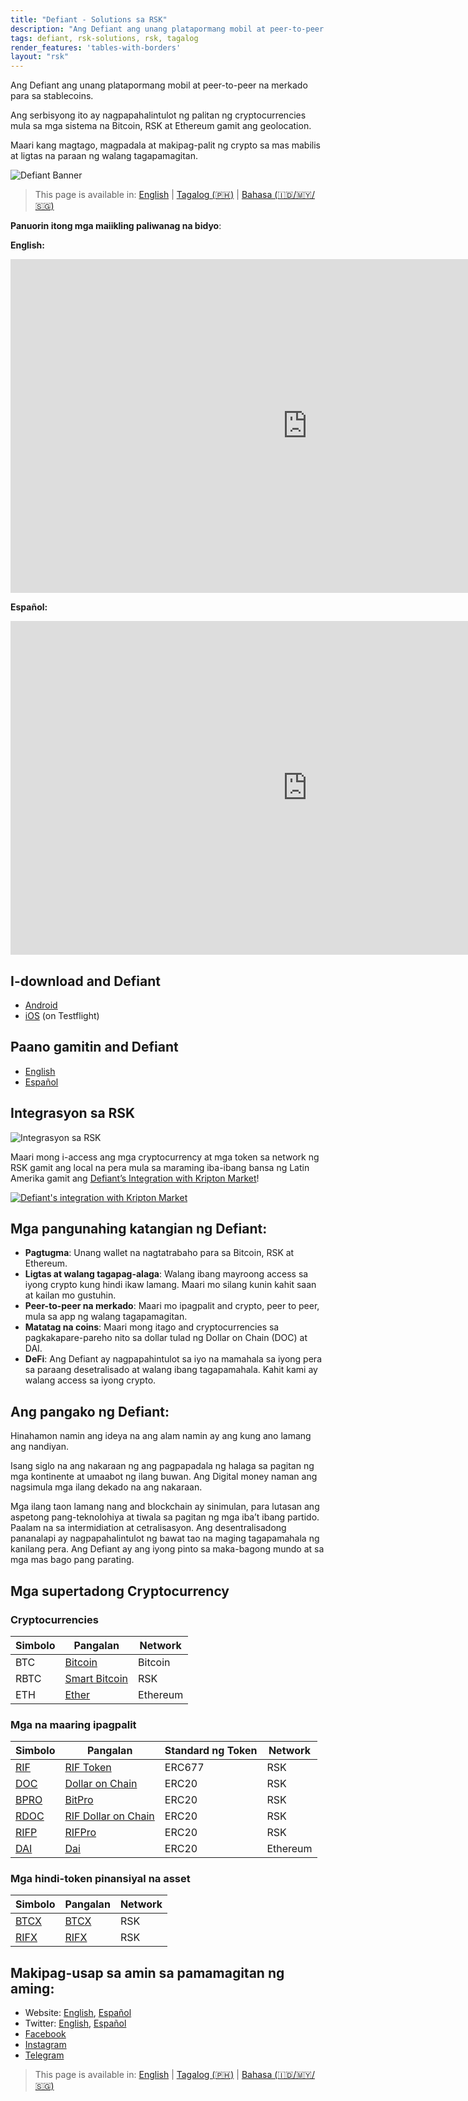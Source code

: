 ```yaml
---
title: "Defiant - Solutions sa RSK"
description: "Ang Defiant ang unang platapormang mobil at peer-to-peer na merkado para sa stablecoins."
tags: defiant, rsk-solutions, rsk, tagalog
render_features: 'tables-with-borders'
layout: "rsk"
---
```


Ang Defiant ang unang platapormang mobil at peer-to-peer na merkado para sa stablecoins.

Ang serbisyong ito ay nagpapahalintulot ng palitan ng cryptocurrencies mula sa mga sistema na Bitcoin, RSK at Ethereum gamit ang geolocation.

Maari kang magtago, magpadala at makipag-palit ng crypto sa mas mabilis at ligtas na paraan ng walang tagapamagitan.

![Defiant Banner](/assets/img/solutions/defiant/banner_tagalog.jpg)

> This page is available in: [English](/solutions/defiant/) | [Tagalog (🇵🇭)](/solutions/defiant/tagalog/) | [Bahasa (🇮🇩/🇲🇾/🇸🇬)](/solutions/defiant/bahasa)

**Panuorin itong mga maiikling paliwanag na bidyo**:

**English:**

<div class="video-container">
  <iframe width="949" height="534" src="https://youtube.com/embed/wjNjYbkRZ2A"   frameborder="0" allow="accelerometer; autoplay; encrypted-media; gyroscope; picture-in-picture" allowfullscreen></iframe>
</div>

**Español:**

<div class="video-container">
  <iframe width="949" height="534" src="https://youtube.com/embed/_s32rKrmJ0A" frameborder="0" allow="accelerometer; autoplay; encrypted-media; gyroscope; picture-in-picture" allowfullscreen></iframe>
</div>

## I-download and Defiant

- [Android](https://play.google.com/store/apps/details?id=ar.com.andinasmart.defiant&hl=en)
- [iOS](https://testflight.apple.com/join/nuboBx5F) (on Testflight)

## Paano gamitin and Defiant

- [English](https://defiantapp.tech/wp-content/uploads/2020/08/android_eng.pdf)
- [Español](https://defiantapp.tech/wp-content/uploads/2020/07/Guia-Defiant-Android.pdf )

## Integrasyon sa RSK

![Integrasyon sa RSK](/assets/img/solutions/defiant/defiant_rsk.jpg)

Maari mong i-access ang mga cryptocurrency at mga token sa network ng RSK gamit ang local na pera mula sa maraming iba-ibang bansa ng Latin Amerika gamit ang [Defiant’s Integration with Kripton Market](/solutions/kriptonmarket/#integration-with-rsk)!

[![Defiant's integration with Kripton Market](/assets/img/solutions/kriptonmarket/integration-diagram.jpg)](/solutions/kriptonmarket/#integration-with-rsk)

## Mga pangunahing katangian ng Defiant:

- **Pagtugma**: Unang wallet na nagtatrabaho para sa Bitcoin, RSK at Ethereum.
- **Ligtas at walang tagapag-alaga**: Walang ibang mayroong access sa iyong crypto kung hindi ikaw lamang. Maari mo silang kunin kahit saan at kailan mo gustuhin.
- **Peer-to-peer na merkado**: Maari mo ipagpalit and crypto, peer to peer, mula sa app ng walang tagapamagitan.
- **Matatag na coins**: Maari mong itago and cryptocurrencies sa pagkakapare-pareho nito sa dollar tulad ng Dollar on Chain (DOC) at DAI.
- **DeFi**: Ang Defiant ay nagpapahintulot sa iyo na mamahala sa iyong pera sa paraang desetralisado at walang ibang tagapamahala. Kahit kami ay walang access sa iyong crypto.

## Ang pangako ng Defiant:

Hinahamon namin ang ideya na ang alam namin ay ang kung ano lamang ang nandiyan.

Isang siglo na ang nakaraan ng ang pagpapadala ng halaga sa pagitan ng mga kontinente at umaabot ng ilang buwan. Ang Digital money naman ang nagsimula mga ilang dekado na ang nakaraan.

Mga ilang taon lamang nang and blockchain ay sinimulan, para lutasan ang aspetong pang-teknolohiya at tiwala sa pagitan ng mga iba’t ibang partido. Paalam na sa intermidiation at cetralisasyon. Ang desentralisadong pananalapi ay nagpapahalintulot ng bawat tao na maging tagapamahala ng kanilang pera. Ang Defiant ay ang iyong pinto sa maka-bagong mundo at sa mga mas bago pang parating.

## Mga supertadong Cryptocurrency

### Cryptocurrencies

| Simbolo | Pangalan  | Network |
| --- | --- | --- |
| BTC | [Bitcoin](https://bitcoin.org/bitcoin.pdf) | Bitcoin |
| RBTC | [Smart Bitcoin](https://developers.rsk.co/rsk/rbtc/) | RSK |
| ETH | [Ether](https://ethereum.org/en/eth/) | Ethereum |

### Mga na maaring ipagpalit

| Simbolo | Pangalan | Standard ng Token | Network |
| --- | --- | --- | --- |
| [RIF](https://explorer.rsk.co/address/0x2acc95758f8b5f583470ba265eb685a8f45fc9d5) | [RIF Token](https://developers.rsk.co/rif/token/) | ERC677 | RSK |
| [DOC](https://explorer.rsk.co/address/0xe700691da7b9851f2f35f8b8182c69c53ccad9db) | [Dollar on Chain](https://moneyonchain.com/doc-bitcoin-stablecoin/) | ERC20 | RSK |
| [BPRO](https://explorer.rsk.co/address/0x440cd83c160de5c96ddb20246815ea44c7abbca8) | [BitPro](https://moneyonchain.com/bpro-income-for-bitcoin-holders/) | ERC20 | RSK |
| [RDOC](https://explorer.rsk.co/address/0x2d919f19d4892381d58edebeca66d5642cef1a1f) | [RIF Dollar on Chain](https://rif.moneyonchain.com/metrics) | ERC20 | RSK |
| [RIFP](https://explorer.rsk.co/address/0xf4d27c56595ed59b66cc7f03cff5193e4bd74a61) | [RIFPro](https://rif.moneyonchain.com/metrics) | ERC20 | RSK |
| [DAI](https://etherscan.io/token/0x6b175474e89094c44da98b954eedeac495271d0f) | [Dai](https://makerdao.com/) | ERC20 | Ethereum |

### Mga hindi-token pinansiyal na asset

| Simbolo | Pangalan | Network |
| --- | --- | --- |
| [BTCX](https://explorer.rsk.co/address/0xf773b590af754d597770937fa8ea7abdf2668370) | [BTCX](https://moneyonchain.com/btcx-leveraged-bitcoin/) | RSK |
| [RIFX](https://explorer.rsk.co/address/0xcff3fcaec2352c672c38d77cb1a064b7d50ce7e1) | [RIFX](https://rif.moneyonchain.com/metrics) | RSK |

## Makipag-usap sa amin sa pamamagitan ng aming:

- Website: [English](https://defiantapp.tech/home/), [Español](http://www.defiantapp.tech)
- Twitter: [English](https://twitter.com/@defiantapp_EN), [Español](https://twitter.com/@defiantapp)
- [Facebook](https://facebook.com/defiantapp)
- [Instagram](https://instagram.com/defiant_app)
- [Telegram](https://t.me/DefiantES)

> This page is available in: [English](/solutions/defiant/) | [Tagalog (🇵🇭)](/solutions/defiant/tagalog/) | [Bahasa (🇮🇩/🇲🇾/🇸🇬)](/solutions/defiant/bahasa)
